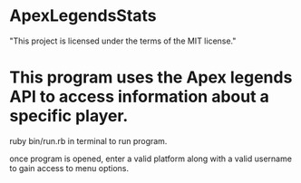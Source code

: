 # ApexLegendsStats
"This project is licensed under the terms of the MIT license."

# This program uses the Apex legends API to access information about a specific player.

ruby bin/run.rb in terminal to run program.

once program is opened, enter a valid platform along with a valid username
to gain access to menu options. 
